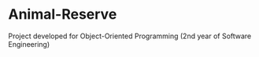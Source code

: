 # Animal-Reserve
Project developed for Object-Oriented Programming (2nd year of Software Engineering)
